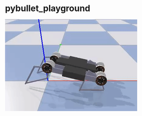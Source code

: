 # pybullet_playground

![image](https://github.com/skywalker0803r/pybullet_playground/blob/main/gif/48acc1664302d11e0e40913146471ded.gif)
